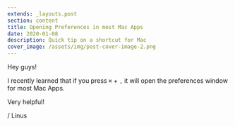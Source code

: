 ```yaml
---
extends: _layouts.post
section: content
title: Opening Preferences in most Mac Apps 
date: 2020-01-08
description: Quick tip on a shortcut for Mac
cover_image: /assets/img/post-cover-image-2.png
---
```


Hey guys!

I recently learned that if you press `⌘` + `,` it will open the preferences window for most Mac Apps.

Very helpful!

/ Linus